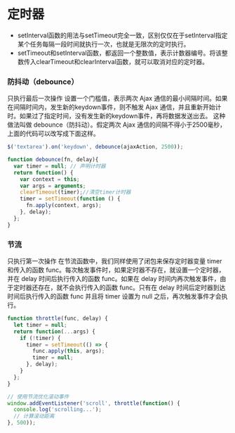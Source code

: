 # 定时器

* setInterval函数的用法与setTimeout完全一致，区别仅仅在于setInterval指定某个任务每隔一段时间就执行一次，也就是无限次的定时执行。
* setTimeout和setInterval函数，都返回一个整数值，表示计数器编号。将该整数传入clearTimeout和clearInterval函数，就可以取消对应的定时器。

### 防抖动（debounce）

只执行最后一次操作 设置一个门槛值，表示两次 Ajax 通信的最小间隔时间。如果在间隔时间内，发生新的keydown事件，则不触发 Ajax 通信，并且重新开始计时。如果过了指定时间，没有发生新的keydown事件，再将数据发送出去。 这种做法叫做 debounce（防抖动）。假定两次 Ajax 通信的间隔不得小于2500毫秒，上面的代码可以改写成下面这样。

```javascript
$('textarea').on('keydown', debounce(ajaxAction, 2500));

function debounce(fn, delay){
  var timer = null; // 声明计时器
  return function() {
    var context = this;
    var args = arguments;
    clearTimeout(timer);//清空timer计时器
    timer = setTimeout(function () {
      fn.apply(context, args);
    }, delay);
  };
}
```

### 节流

只执行第一次操作 在节流函数中，我们同样使用了闭包来保存定时器变量 timer 和传入的函数 func。每次触发事件时，如果定时器不存在，就设置一个定时器，并在 delay 时间后执行传入的函数 func。如果在 delay 时间内再次触发事件，由于定时器还存在，就不会执行传入的函数 func。只有在 delay 时间后定时器到达时间后执行传入的函数 func 并且将 timer 设置为 null 之后，再次触发事件才会执行。

```javascript
function throttle(func, delay) {
  let timer = null;
  return function(...args) {
    if (!timer) {
      timer = setTimeout(() => {
        func.apply(this, args);
        timer = null;
      }, delay);
    }
  };
}

// 使用节流优化滚动事件
window.addEventListener('scroll', throttle(function() {
  console.log('scrolling...');
  // 计算滚动距离
}, 500));
```
